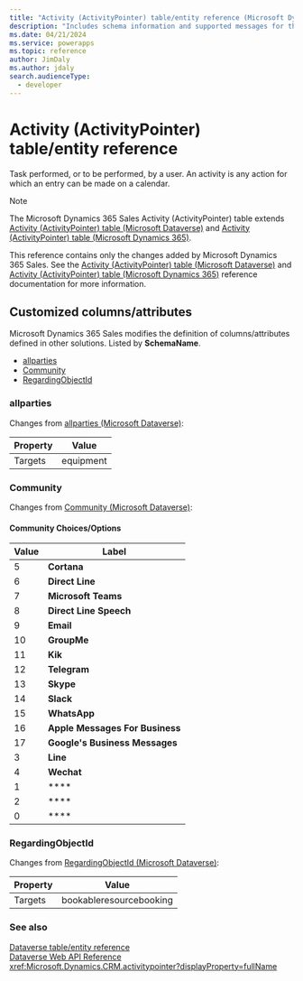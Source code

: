 ```yaml
---
title: "Activity (ActivityPointer) table/entity reference (Microsoft Dynamics 365 Sales) | Microsoft Docs"
description: "Includes schema information and supported messages for the Activity (ActivityPointer) table/entity with Microsoft Dynamics 365 Sales."
ms.date: 04/21/2024
ms.service: powerapps
ms.topic: reference
author: JimDaly
ms.author: jdaly
search.audienceType: 
  - developer
---
```


# Activity (ActivityPointer) table/entity reference

Task performed, or to be performed, by a user. An activity is any action for which an entry can be made on a calendar.

> [!NOTE]
> The Microsoft Dynamics 365 Sales Activity (ActivityPointer) table extends [Activity (ActivityPointer) table (Microsoft Dataverse)](/power-apps/developer/data-platform/reference/entities/activitypointer) and [Activity (ActivityPointer) table (Microsoft Dynamics 365)](/dynamics365/developer/reference/dataverse/entities/activitypointer).
>
> This reference contains only the changes added by Microsoft Dynamics 365 Sales.
> See the [Activity (ActivityPointer) table (Microsoft Dataverse)](/power-apps/developer/data-platform/reference/entities/activitypointer) and [Activity (ActivityPointer) table (Microsoft Dynamics 365)](/dynamics365/developer/reference/dataverse/entities/activitypointer) reference documentation for more information.



## Customized columns/attributes

Microsoft Dynamics 365 Sales
modifies the definition of columns/attributes defined in other solutions. Listed by **SchemaName**.

- [allparties](#BKMK_allparties)
- [Community](#BKMK_Community)
- [RegardingObjectId](#BKMK_RegardingObjectId)

### <a name="BKMK_allparties"></a> allparties

Changes from [allparties (Microsoft Dataverse)](/power-apps/developer/data-platform/reference/entities/activitypointer#BKMK_allparties):

|Property|Value|
|---|---|
|Targets|equipment|


### <a name="BKMK_Community"></a> Community

Changes from [Community (Microsoft Dataverse)](/power-apps/developer/data-platform/reference/entities/activitypointer#BKMK_Community):

#### Community Choices/Options

|Value|Label|
|---|---|
|5|**Cortana**|
|6|**Direct Line**|
|7|**Microsoft Teams**|
|8|**Direct Line Speech**|
|9|**Email**|
|10|**GroupMe**|
|11|**Kik**|
|12|**Telegram**|
|13|**Skype**|
|14|**Slack**|
|15|**WhatsApp**|
|16|**Apple Messages For Business**|
|17|**Google's Business Messages**|
|3|**Line**|
|4|**Wechat**|
|1|****|
|2|****|
|0|****|

### <a name="BKMK_RegardingObjectId"></a> RegardingObjectId

Changes from [RegardingObjectId (Microsoft Dataverse)](/power-apps/developer/data-platform/reference/entities/activitypointer#BKMK_RegardingObjectId):

|Property|Value|
|---|---|
|Targets|bookableresourcebooking|




### See also

[Dataverse table/entity reference](../about-entity-reference.md)  
[Dataverse Web API Reference](/power-apps/developer/data-platform/webapi/reference/about)   
<xref:Microsoft.Dynamics.CRM.activitypointer?displayProperty=fullName>
